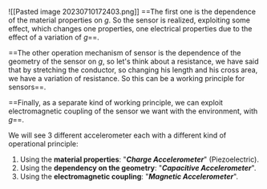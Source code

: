![[Pasted image 20230710172403.png]]
==The first one is the dependence of the material properties on $g$. 
So the sensor is realized, exploiting some effect, which changes one properties, one electrical properties due to the effect of a variation of $g$==. 

==The other operation mechanism of sensor is the dependence of the geometry of the sensor on $g$, so let's think about a resistance, we have said that by stretching the conductor, so changing his length and his cross area, we have a variation of resistance.
So this can be a working principle for sensors==. 

==Finally, as a separate kind of working principle, we can exploit electromagnetic coupling of the sensor we want with the environment, with $g$==. 


We will see 3 different accelerometer each with a different kind of operational principle:
1. Using the **material properties**: "***Charge Accelerometer***" (Piezoelectric).
2. Using the **dependency on the geometry**: "***Capacitive Accelerometer***".
3. Using the **electromagnetic coupling**: "***Magnetic Accelerometer***".